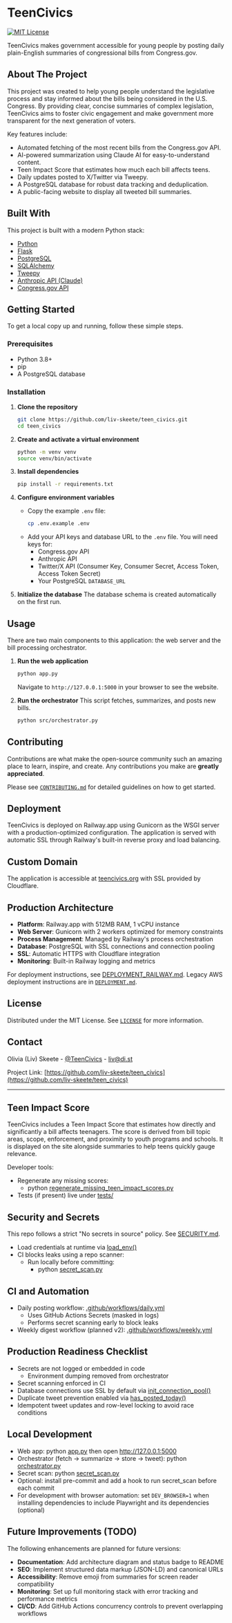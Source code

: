 # TeenCivics

[![MIT License](https://img.shields.io/badge/License-MIT-yellow.svg)](https://opensource.org/licenses/MIT)

TeenCivics makes government accessible for young people by posting daily plain-English summaries of congressional bills from Congress.gov.

## About The Project

This project was created to help young people understand the legislative process and stay informed about the bills being considered in the U.S. Congress. By providing clear, concise summaries of complex legislation, TeenCivics aims to foster civic engagement and make government more transparent for the next generation of voters.

Key features include:
- Automated fetching of the most recent bills from the Congress.gov API.
- AI-powered summarization using Claude AI for easy-to-understand content.
- Teen Impact Score that estimates how much each bill affects teens.
- Daily updates posted to X/Twitter via Tweepy.
- A PostgreSQL database for robust data tracking and deduplication.
- A public-facing website to display all tweeted bill summaries.

## Built With

This project is built with a modern Python stack:

*   [Python](https://www.python.org/)
*   [Flask](https://flask.palletsprojects.com/)
*   [PostgreSQL](https://www.postgresql.org/)
*   [SQLAlchemy](https://www.sqlalchemy.org/)
*   [Tweepy](https://www.tweepy.org/)
*   [Anthropic API (Claude)](https://www.anthropic.com/)
*   [Congress.gov API](https://api.congress.gov/)

## Getting Started

To get a local copy up and running, follow these simple steps.

### Prerequisites

*   Python 3.8+
*   pip
*   A PostgreSQL database

### Installation

1.  **Clone the repository**
    ```sh
    git clone https://github.com/liv-skeete/teen_civics.git
    cd teen_civics
    ```
2.  **Create and activate a virtual environment**
    ```sh
    python -m venv venv
    source venv/bin/activate
    ```
3.  **Install dependencies**
    ```sh
    pip install -r requirements.txt
    ```
4.  **Configure environment variables**
    -   Copy the example `.env` file:
        ```sh
        cp .env.example .env
        ```
    -   Add your API keys and database URL to the `.env` file. You will need keys for:
        *   Congress.gov API
        *   Anthropic API
        *   Twitter/X API (Consumer Key, Consumer Secret, Access Token, Access Token Secret)
        *   Your PostgreSQL `DATABASE_URL`

5.  **Initialize the database**
    The database schema is created automatically on the first run.

## Usage

There are two main components to this application: the web server and the bill processing orchestrator.

1.  **Run the web application**
    ```sh
    python app.py
    ```
    Navigate to `http://127.0.0.1:5000` in your browser to see the website.

2.  **Run the orchestrator**
    This script fetches, summarizes, and posts new bills.
    ```sh
    python src/orchestrator.py
    ```

## Contributing

Contributions are what make the open-source community such an amazing place to learn, inspire, and create. Any contributions you make are **greatly appreciated**.

Please see [`CONTRIBUTING.md`](CONTRIBUTING.md:1) for detailed guidelines on how to get started.

## Deployment

TeenCivics is deployed on Railway.app using Gunicorn as the WSGI server with a production-optimized configuration. The application is served with automatic SSL through Railway's built-in reverse proxy and load balancing.

## Custom Domain

The application is accessible at [teencivics.org](https://teencivics.org) with SSL provided by Cloudflare.

## Production Architecture

- **Platform**: Railway.app with 512MB RAM, 1 vCPU instance
- **Web Server**: Gunicorn with 2 workers optimized for memory constraints
- **Process Management**: Managed by Railway's process orchestration
- **Database**: PostgreSQL with SSL connections and connection pooling
- **SSL**: Automatic HTTPS with Cloudflare integration
- **Monitoring**: Built-in Railway logging and metrics

For deployment instructions, see [DEPLOYMENT_RAILWAY.md](DEPLOYMENT_RAILWAY.md). Legacy AWS deployment instructions are in [`DEPLOYMENT.md`](DEPLOYMENT.md:1).

## License

Distributed under the MIT License. See [`LICENSE`](LICENSE:1) for more information.

## Contact

Olivia (Liv) Skeete - [@TeenCivics](https://twitter.com/TeenCivics) - liv@di.st

Project Link: [https://github.com/liv-skeete/teen_civics](https://github.com/liv-skeete/teen_civics)

---

## Teen Impact Score

TeenCivics includes a Teen Impact Score that estimates how directly and significantly a bill affects teenagers. The score is derived from bill topic areas, scope, enforcement, and proximity to youth programs and schools. It is displayed on the site alongside summaries to help teens quickly gauge relevance.

Developer tools:
- Regenerate any missing scores:
  - python [regenerate_missing_teen_impact_scores.py](regenerate_missing_teen_impact_scores.py:1)
- Tests (if present) live under [tests/](tests)

## Security and Secrets

This repo follows a strict "No secrets in source" policy. See [SECURITY.md](SECURITY.md).

- Load credentials at runtime via [load_env()](src/load_env.py:9)
- CI blocks leaks using a repo scanner:
  - Run locally before committing:
    - python [secret_scan.py](scripts/secret_scan.py:1)

## CI and Automation

- Daily posting workflow: [.github/workflows/daily.yml](.github/workflows/daily.yml:1)
  - Uses GitHub Actions Secrets (masked in logs)
  - Performs secret scanning early to block leaks
- Weekly digest workflow (planned v2): [.github/workflows/weekly.yml](.github/workflows/weekly.yml:1)

## Production Readiness Checklist

- Secrets are not logged or embedded in code
  - Environment dumping removed from orchestrator
- Secret scanning enforced in CI
- Database connections use SSL by default via [init_connection_pool()](src/database/connection.py:50)
- Duplicate tweet prevention enabled via [has_posted_today()](src/database/db.py:95)
- Idempotent tweet updates and row-level locking to avoid race conditions

## Local Development

- Web app: python [app.py](app.py:1) then open http://127.0.0.1:5000
- Orchestrator (fetch → summarize → store → tweet): python [orchestrator.py](src/orchestrator.py:1)
- Secret scan: python [secret_scan.py](scripts/secret_scan.py:1)
- Optional: install pre-commit and add a hook to run secret_scan before each commit
- For development with browser automation: set `DEV_BROWSER=1` when installing dependencies to include Playwright and its dependencies (optional)

## Future Improvements (TODO)

The following enhancements are planned for future versions:

- **Documentation**: Add architecture diagram and status badge to README
- **SEO**: Implement structured data markup (JSON-LD) and canonical URLs
- **Accessibility**: Remove emoji from summaries for screen reader compatibility
- **Monitoring**: Set up full monitoring stack with error tracking and performance metrics
- **CI/CD**: Add GitHub Actions concurrency controls to prevent overlapping workflows